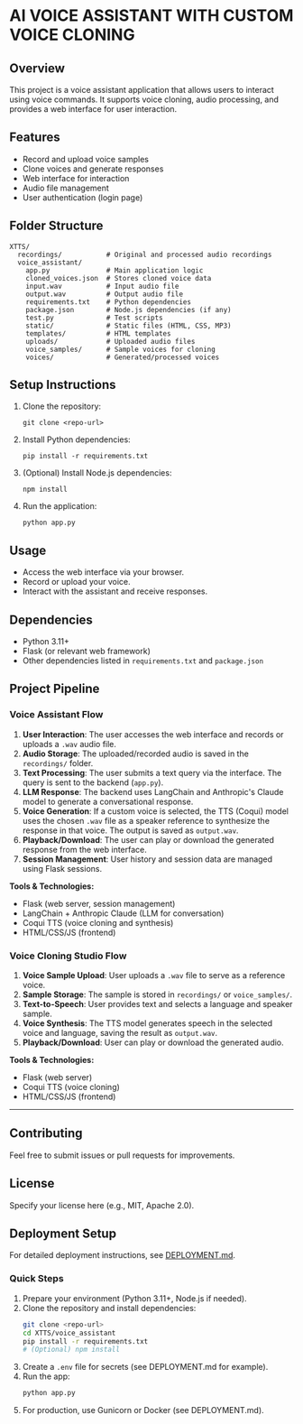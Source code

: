 # AI VOICE ASSISTANT WITH CUSTOM VOICE CLONING

## Overview
This project is a voice assistant application that allows users to interact using voice commands. It supports voice cloning, audio processing, and provides a web interface for user interaction.

## Features
- Record and upload voice samples
- Clone voices and generate responses
- Web interface for interaction
- Audio file management
- User authentication (login page)

## Folder Structure
```
XTTS/
  recordings/           # Original and processed audio recordings
  voice_assistant/
    app.py              # Main application logic
    cloned_voices.json  # Stores cloned voice data
    input.wav           # Input audio file
    output.wav          # Output audio file
    requirements.txt    # Python dependencies
    package.json        # Node.js dependencies (if any)
    test.py             # Test scripts
    static/             # Static files (HTML, CSS, MP3)
    templates/          # HTML templates
    uploads/            # Uploaded audio files
    voice_samples/      # Sample voices for cloning
    voices/             # Generated/processed voices
```

## Setup Instructions
1. Clone the repository:
   ```
   git clone <repo-url>
   ```
2. Install Python dependencies:
   ```
   pip install -r requirements.txt
   ```
3. (Optional) Install Node.js dependencies:
   ```
   npm install
   ```
4. Run the application:
   ```
   python app.py
   ```

## Usage
- Access the web interface via your browser.
- Record or upload your voice.
- Interact with the assistant and receive responses.

## Dependencies
- Python 3.11+
- Flask (or relevant web framework)
- Other dependencies listed in `requirements.txt` and `package.json`

## Project Pipeline

### Voice Assistant Flow
1. **User Interaction**: The user accesses the web interface and records or uploads a `.wav` audio file.
2. **Audio Storage**: The uploaded/recorded audio is saved in the `recordings/` folder.
3. **Text Processing**: The user submits a text query via the interface. The query is sent to the backend (`app.py`).
4. **LLM Response**: The backend uses LangChain and Anthropic's Claude model to generate a conversational response.
5. **Voice Generation**: If a custom voice is selected, the TTS (Coqui) model uses the chosen `.wav` file as a speaker reference to synthesize the response in that voice. The output is saved as `output.wav`.
6. **Playback/Download**: The user can play or download the generated response from the web interface.
7. **Session Management**: User history and session data are managed using Flask sessions.

**Tools & Technologies:**
- Flask (web server, session management)
- LangChain + Anthropic Claude (LLM for conversation)
- Coqui TTS (voice cloning and synthesis)
- HTML/CSS/JS (frontend)

### Voice Cloning Studio Flow
1. **Voice Sample Upload**: User uploads a `.wav` file to serve as a reference voice.
2. **Sample Storage**: The sample is stored in `recordings/` or `voice_samples/`.
3. **Text-to-Speech**: User provides text and selects a language and speaker sample.
4. **Voice Synthesis**: The TTS model generates speech in the selected voice and language, saving the result as `output.wav`.
5. **Playback/Download**: User can play or download the generated audio.

**Tools & Technologies:**
- Flask (web server)
- Coqui TTS (voice cloning)
- HTML/CSS/JS (frontend)

---

## Contributing
Feel free to submit issues or pull requests for improvements.

## License
Specify your license here (e.g., MIT, Apache 2.0).


## Deployment Setup
For detailed deployment instructions, see [DEPLOYMENT.md](DEPLOYMENT.md).

### Quick Steps
1. Prepare your environment (Python 3.11+, Node.js if needed).
2. Clone the repository and install dependencies:
   ```sh
   git clone <repo-url>
   cd XTTS/voice_assistant
   pip install -r requirements.txt
   # (Optional) npm install
   ```
3. Create a `.env` file for secrets (see DEPLOYMENT.md for example).
4. Run the app:
   ```sh
   python app.py
   ```
5. For production, use Gunicorn or Docker (see DEPLOYMENT.md).
